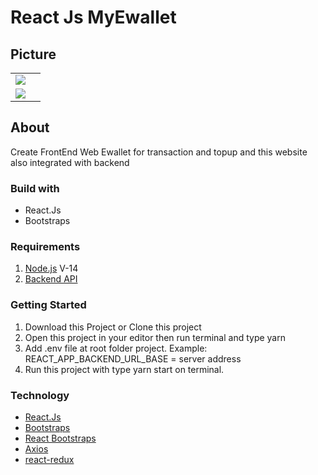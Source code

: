 # React Js MyEwallet

## Picture
<table>
<tr>
<td>
  <img src="https://user-images.githubusercontent.com/105355980/201054569-0a23d691-77f9-4d0e-95e5-ffc8e86e25bc.png">
 <tr>
  <td><img src="https://user-images.githubusercontent.com/105355980/201054569-0a23d691-77f9-4d0e-95e5-ffc8e86e25bc.png"><td/>
 </tr>
</td>
</tr>
</table>


## About
Create FrontEnd Web Ewallet for transaction and topup and this website also integrated with backend

### Build with
<ul>
<li>React.Js</li>
<li>Bootstraps</li>
</ul>

### Requirements
<ol>
<li><a href='https://nodejs.dev/en/'>Node.js</a> V-14</li>
<li><a href='https://github.com/pridantaraka/fw9-Backend'>Backend API</a></li>
</ol>

### Getting Started
<ol>
<li>Download this Project or Clone this project</li>
<li>Open this project in your editor then run terminal and type yarn</li>
<li>Add .env file at root folder project. Example: REACT_APP_BACKEND_URL_BASE = server address</li>
<li>Run this project with type yarn start on terminal.</li>
</ol>

### Technology
<ul>
<li><a href='https://reactjs.org/'>React.Js</a></li>
<li><a href='https://getbootstrap.com/'>Bootstraps</a></li>
<li><a href='https://react-bootstrap.github.io/'>React Bootstraps</a></li>
<li><a href='https://github.com/axios/axios'>Axios</a></li>
<li><a href='https://react-redux.js.org/'>react-redux</a></li>
</ul>
